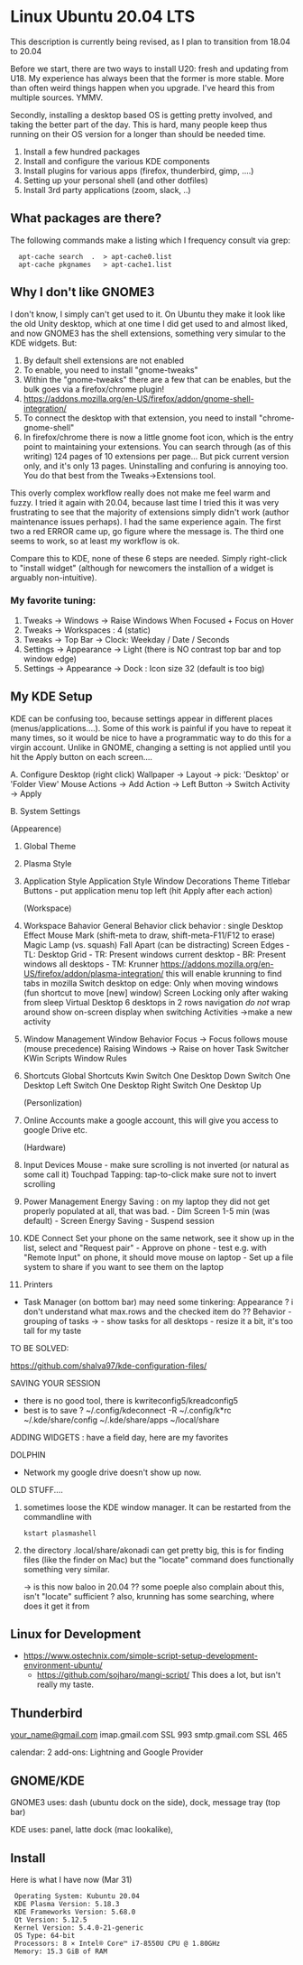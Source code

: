 # Linux  Ubuntu 20.04 LTS

This description is currently being revised, as I plan to transition from 18.04 to 20.04

Before we start, there are two ways to install U20:  fresh  and updating from U18. My
experience has always been that the former is more stable. More than often weird things happen
when you upgrade. I've heard this from multiple sources. YMMV.

Secondly, installing a desktop based OS is getting pretty involved, and taking the better
part of the day. This is hard, many people keep thus running on their OS version for a longer
than should be needed time.

1. Install a few hundred packages
2. Install and configure the various KDE components
3. Install plugins for various apps (firefox, thunderbird, gimp, ....)
4. Setting up your personal shell (and other dotfiles)
5. Install 3rd party applications (zoom, slack, ..)

## What packages are there?

The following commands make a listing which I frequency consult via grep:

      apt-cache search  .  > apt-cache0.list
      apt-cache pkgnames   > apt-cache1.list

## Why I don't like GNOME3

I don't know, I simply can't get used to it. On Ubuntu they make it
look like the old Unity desktop, which at one time I did get used to
and almost liked, and now GNOME3 has the shell extensions, something
very simular to the KDE widgets. But:

1. By default shell extensions are not enabled
2. To enable, you need to install "gnome-tweaks"
3. Within the "gnome-tweaks" there are a few that can be enables, but the bulk goes via a firefox/chrome plugin!
4. https://addons.mozilla.org/en-US/firefox/addon/gnome-shell-integration/
5. To connect the desktop with that extension, you need to install "chrome-gnome-shell"
6. In firefox/chrome there is now a little gnome foot icon, which is the entry point to maintaining your extensions.
   You can search through (as of this writing) 124 pages of 10 extensions per page...  But pick current version only,
   and it's only 13 pages. Uninstalling and confuring is annoying too.  You do that best from the Tweaks->Extensions tool.

This overly complex workflow really does not make me feel warm and
fuzzy. I tried it again with 20.04, because last time I tried this it
was very frustrating to see that the majority of extensions simply
didn't work (author maintenance issues perhaps). I had the same experience again. The first two a red ERROR came up, go
figure where the message is. The third one seems to work, so at least my workflow is ok.

Compare this to KDE, none of these 6 steps are needed. Simply
right-click to "install widget" (although for newcomers the installion
of a widget is arguably non-intuitive).

### My favorite tuning:

1. Tweaks -> Windows -> Raise Windows When Focused + Focus on Hover
2. Tweaks -> Workspaces : 4 (static)
3. Tweaks -> Top Bar -> Clock: Weekday / Date / Seconds
4. Settings -> Appearance -> Light (there is NO contrast top bar and top window edge)
5. Settings -> Appearance -> Dock : Icon size 32 (default is too big)



## My KDE Setup

KDE can be confusing too, because settings appear in different places
(menus/applications....). Some of this work is painful if you have to
repeat it many times, so it would be nice to have a programmatic way
to do this for a virgin account. Unlike in GNOME, changing a setting is
not applied until you hit the Apply button on each screen....


A. Configure Desktop (right click)
      Wallpaper -> Layout -> pick:  'Desktop' or 'Folder View'
      Mouse Actions ->  Add Action -> Left Button -> Switch Activity -> Apply

B. System Settings

   (Appearence)
1. Global Theme
2. Plasma Style
3. Application Style
       Application Style
       Window Decorations
            Theme
	    Titlebar Buttons
	        - put application menu top left (hit Apply after each action)

   (Workspace)
1. Workspace Bahavior
       General Behavior
           click behavior : single
       Desktop Effect
           Mouse Mark (shift-meta to draw, shift-meta-F11/F12 to erase)
	   Magic Lamp (vs. squash)
	   Fall Apart (can be distracting)
       Screen Edges
           - TL:   Desktop Grid
           - TR:   Present windows current desktop
           - BR:   Present windows all desktops
	   - TM:   Krunner
                   https://addons.mozilla.org/en-US/firefox/addon/plasma-integration/
	   	   this will enable krunning to find tabs in mozilla
	   Switch desktop on edge:  Only when moving windows (fun shortcut to move [new] window)
       Screen Locking
           only after waking from sleep
       Virtual Desktop
           6 desktops in 2 rows
           navigation *do not* wrap around
           show on-screen display when switching
       Activities
           ->make a new activity
   
   
2. Window Management
       Window Behavior
           Focus -> Focus follows mouse (mouse precedence)
           Raising Windows -> Raise on hover
       Task Switcher
       KWin Scripts
       Window Rules
       
3. Shortcuts
       Global Shortcuts
           Kwin 
               Switch One Desktop Down
               Switch One Desktop Left
               Switch One Desktop Right
               Switch One Desktop Up

   (Personlization)
7. Online Accounts
      make a google account, this will give you access to google Drive etc.

   (Hardware)
1. Input Devices
      Mouse - make sure scrolling is not inverted (or natural as some call it)
      Touchpad
          Tapping:  tap-to-click
	  make sure not to invert scrolling

4. Power Management
       Energy Saving : on my laptop they did not get properly populated at all, that was bad.
           -  Dim Screen    1-5 min (was default)
           -  Screen Energy Saving
           -  Suspend session

6. KDE Connect
       Set your phone on the same network, see it show up in the list, select and "Request pair"
       - Approve on phone - test e.g. with "Remote Input" on phone, it should move mouse on laptop
       - Set up a file system to share if you want to see them on the laptop
7. Printers




- Task Manager (on bottom bar) may need some tinkering:
      Appearance
	  ?  i don't understand what max.rows and the checked item do ??
      Behavior
          - grouping of tasks -> 
      	  - show tasks for all desktops
      - resize it a bit, it's too tall for my taste



TO BE SOLVED:

https://github.com/shalva97/kde-configuration-files/


SAVING YOUR SESSION
- there is no good tool, there is kwriteconfig5/kreadconfig5
- best is to save ?
     ~/.config/kdeconnect  -R
     ~/.config/k*rc
     ~/.kde/share/config
     ~/.kde/share/apps
     ~/local/share

ADDING WIDGETS : have a field day, here are my favorites


DOLPHIN
   - Network
     my google drive doesn't show up now.

OLD STUFF....

1. sometimes loose the KDE window manager. It can be restarted from
   the commandline with

       kstart plasmashell

3. the directory .local/share/akonadi can get pretty big, this is for finding files (like the finder on Mac)
   but the "locate" command does functionally something very similar.

   ->  is this now baloo in 20.04 ??   some poeple also complain about this, isn't "locate" sufficient ?
   also, krunning has some searching, where does it get it from

## Linux for Development

* https://www.ostechnix.com/simple-script-setup-development-environment-ubuntu/
  * https://github.com/sojharo/mangi-script/    This does a lot, but isn't really my taste.

## Thunderbird

your_name@gmail.com
imap.gmail.com SSL 993
smtp.gmail.com SSL 465

calendar: 2 add-ons:  Lightning and Google Provider

## GNOME/KDE

GNOME3 uses:  dash (ubuntu dock on the side), dock, message tray (top bar)

KDE uses: panel, latte dock (mac lookalike), 

## Install

Here is what I have now (Mar 31)

     Operating System: Kubuntu 20.04
     KDE Plasma Version: 5.18.3
     KDE Frameworks Version: 5.68.0
     Qt Version: 5.12.5
     Kernel Version: 5.4.0-21-generic
     OS Type: 64-bit
     Processors: 8 × Intel® Core™ i7-8550U CPU @ 1.80GHz
     Memory: 15.3 GiB of RAM
